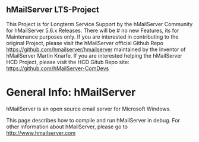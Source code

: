 ## hMailServer LTS-Project

This Project is for Longterm Service Support by the hMailServer Community for hMailServer 5.6.x Releases.
There will be # no new Features, its for Maintenance purposes only. If you are interested in contributing to the original Project,
please visit the hMailServer official Github Repo https://github.com/hmailserver/hmailserver maintained by the Inventor of hMailServer Martin Knarfe. If you are interested helping the hMailServer HCD Project, please visit the HCD Gitub Repo site: https://github.com/hMailServer-ComDevs

General Info:
hMailServer
===========

hMailServer is an open source email server for Microsoft Windows.

This page describes how to compile and run hMailServer in debug. 
For other information about hMailServer, please go to http://www.hmailserver.com



